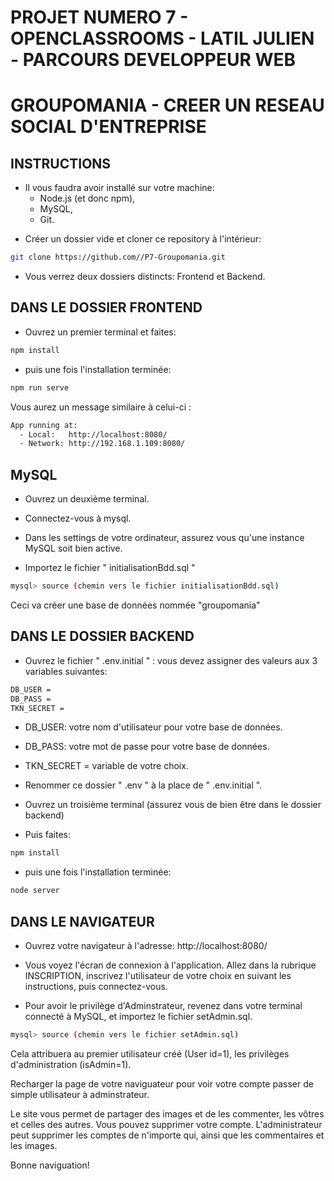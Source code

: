 # PROJET NUMERO 7 - OPENCLASSROOMS - LATIL JULIEN - PARCOURS DEVELOPPEUR WEB

# GROUPOMANIA - CREER UN RESEAU SOCIAL D'ENTREPRISE

## INSTRUCTIONS 

* Il vous faudra avoir installé sur votre machine:
    * Node.js (et donc npm),
    * MySQL,
    * Git.

- Créer un dossier vide et cloner ce repository à l'intérieur:

```bash
git clone https://github.com//P7-Groupomania.git
```

- Vous verrez deux dossiers distincts: Frontend et Backend.

## DANS LE DOSSIER FRONTEND

- Ouvrez un premier terminal et faites:

```bash 
npm install
```

- puis une fois l'installation terminée:

```bash
npm run serve
```

Vous aurez un message similaire à celui-ci :

```bash
App running at:
  - Local:   http://localhost:8080/ 
  - Network: http://192.168.1.109:8080/
  ```

## MySQL

- Ouvrez un deuxième terminal.

- Connectez-vous à mysql.

- Dans les settings de votre ordinateur, assurez vous qu'une instance MySQL soit bien active.

- Importez le fichier " initialisationBdd.sql "

```bash
mysql> source (chemin vers le fichier initialisationBdd.sql)
```

Ceci va créer une base de données nommée "groupomania"

## DANS LE DOSSIER BACKEND

- Ouvrez le fichier " .env.initial " : vous devez assigner des valeurs aux 3 variables suivantes:

```bash
DB_USER = 
DB_PASS = 
TKN_SECRET = 
```

- DB_USER: votre nom d'utilisateur pour votre base de données.
- DB_PASS: votre mot de passe pour votre base de données.
- TKN_SECRET = variable de votre choix.

- Renommer ce dossier " .env " à la place de " .env.initial ".

- Ouvrez un troisième terminal (assurez vous de bien être dans le dossier backend)

- Puis faites:

```bash
npm install
```

- puis une fois l'installation terminée:

```bash
node server
```

## DANS LE NAVIGATEUR

- Ouvrez votre navigateur à l'adresse: http://localhost:8080/

- Vous voyez l'écran de connexion à l'application. Allez dans la rubrique INSCRIPTION, inscrivez l'utilisateur de votre choix en suivant les instructions, puis connectez-vous.

- Pour avoir le privilège d'Adminstrateur, revenez dans votre terminal connecté à MySQL, et importez le fichier setAdmin.sql. 

```bash
mysql> source (chemin vers le fichier setAdmin.sql)
```

Cela attribuera au premier utilisateur créé (User id=1), les privilèges d'administration (isAdmin=1).

Recharger la page de votre naviguateur pour voir votre compte passer de simple utilisateur à adminstrateur.

Le site vous permet de partager des images et de les commenter, les vôtres et celles des autres. Vous pouvez supprimer votre compte. L'administrateur peut supprimer les comptes de n'importe qui, ainsi que les commentaires et les images.

Bonne naviguation!
